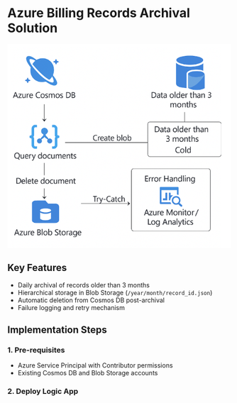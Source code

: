 # Azure Billing Records Archival Solution

![Architecture Diagram](./docs/architecture-diagram.png)

## Key Features
- Daily archival of records older than 3 months
- Hierarchical storage in Blob Storage (`/year/month/record_id.json`)
- Automatic deletion from Cosmos DB post-archival
- Failure logging and retry mechanism

## Implementation Steps

### 1. Pre-requisites
- Azure Service Principal with Contributor permissions
- Existing Cosmos DB and Blob Storage accounts

### 2. Deploy Logic App
